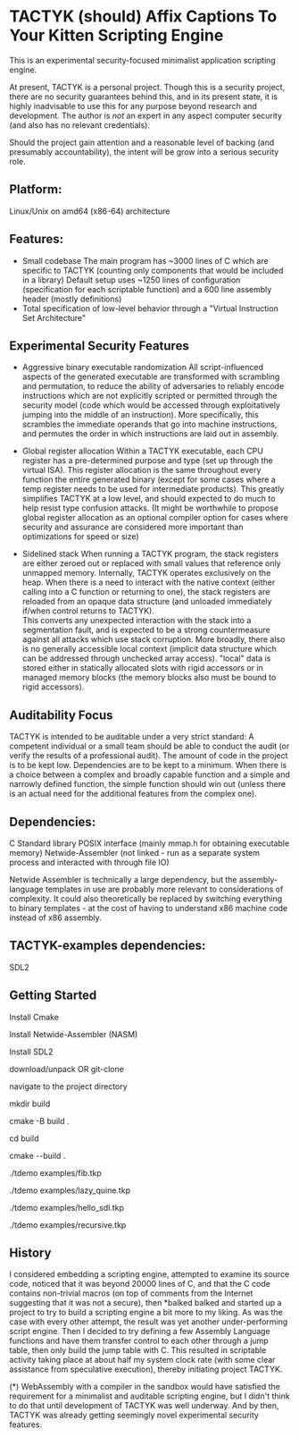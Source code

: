 # TACTYK (should) Affix Captions To Your Kitten Scripting Engine

This is an experimental security-focused minimalist application scripting engine.

At present, TACTYK is a personal project.  Though this is a security project, there are no security guarantees behind this, and in its present state, it is highly inadvisable to use this for any purpose beyond research and development.  The author is *not* an expert in any aspect computer security (and also has no relevant credentials).  

Should the project gain attention and a reasonable level of backing (and presumably accountability), the intent will be grow into a serious security role.

## Platform:
Linux/Unix on amd64 (x86-64) architecture

## Features:
- Small codebase 
  The main program has ~3000 lines of C which are specific to TACTYK (counting only components that would be included in a library)
  Default setup uses ~1250 lines of configuration (specification for each scriptable function) and a 600 line assembly header (mostly definitions)
- Total specification of low-level behavior through a "Virtual Instruction Set Architecture"

## Experimental Security Features
- Aggressive binary executable randomization
  All script-influenced aspects of the generated executable are transformed with scrambling and permutation, to reduce the ability of adversaries to
  reliably encode instructions which are not explicitly scripted or permitted through the security model (code which would be accessed through exploitatively
  jumping into the middle of an instruction).  More specifically, this scrambles the immediate operands that go into machine instructions, and permutes 
  the order in which instructions are laid out in assembly.

- Global register allocation
  Within a TACTYK executable, each CPU register has a pre-determined purpose and type (set up through the virtual ISA).  This register allocation is the same
  throughout every function the entire generated binary (except for some cases where a temp register needs to be used for intermediate products).
  This greatly simplifies TACTYK at a low level, and should expected to do much to help resist type confusion attacks.
  (It might be worthwhile to propose global register allocation as an optional compiler option for cases where security and assurance are considered more important
  than optimizations for speed or size)

- Sidelined stack
  When running a TACTYK program, the stack registers are either zeroed out or replaced with small values that reference only unmapped memory.  Internally, TACTYK
  operates exclusively on the heap.  When there is a need to interact with the native context (either calling into a C function or returning to one), the stack 
  registers are reloaded from an opaque data structure (and unloaded immediately if/when control returns to TACTYK).  
  This converts any unexpected interaction with the stack into a segmentation fault, and is expected to be a strong countermeasure against all attacks which
  use stack corruption.
  More broadly, there also is no generally accessible local context (implicit data structure which can be addressed through unchecked array access).  "local" data
  is stored either in statically allocated slots with rigid accessors or in managed memory blocks (the memory blocks also must be bound to rigid accessors).

## Auditability Focus
TACTYK is intended to be auditable under a very strict standard:  A competent individual or a small team should be able to conduct the audit (or verify the results of a professional audit).  The amount of code in the project is to be kept low.  Dependencies are to be kept to a minimum.  When there is a choice between a complex and 
broadly capable function and a simple and narrowly defined function, the simple function should win out (unless there is an actual need for the additional features from
the complex one).  


## Dependencies:
C Standard library
POSIX interface (mainly mmap.h for obtaining executable memory)
Netwide-Assembler (not linked - run as a separate system process and interacted with through file IO)

Netwide Assembler is technically a large dependency, but the assembly-language templates in use are probably more relevant to considerations of complexity.  It could also theoretically be replaced by switching everything to binary templates - at the cost of having to understand x86 machine code instead of x86 assembly.

## TACTYK-examples dependencies:

SDL2

## Getting Started

Install Cmake

Install Netwide-Assembler (NASM)

Install SDL2

download/unpack OR git-clone

navigate to the project directory

mkdir build

cmake -B build .

cd build

cmake --build .

./tdemo examples/fib.tkp

./tdemo examples/lazy_quine.tkp

./tdemo examples/hello_sdl.tkp

./tdemo examples/recursive.tkp


## History
I considered embedding a scripting engine, attempted to examine its source code, noticed that it was beyond 20000 lines of C, and that the C code contains non-trivial 
macros (on top of comments from the Internet suggesting that it was not a secure), then *balked balked and started up a project to try to build a scripting engine a bit 
more to my liking.  As was the case with every other attempt, the result was yet another under-performing script engine.  Then I decided to try defining a few Assembly Language functions and have them transfer control to each other through a jump table, then only build the jump table with C.  This resulted in scriptable activity taking place at about half my system clock rate (with some clear assistance from speculative execution), thereby initiating project TACTYK.  

(*) WebAssembly with a compiler in the sandbox would have satisfied the requirement for a minimalist and auditable scripting engine, but I didn't think to do that until development of TACTYK was well underway.  And by then, TACTYK was already getting seemingly novel experimental security features.




